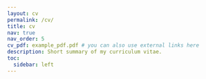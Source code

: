 ```yaml
---
layout: cv
permalink: /cv/
title: cv
nav: true
nav_order: 5
cv_pdf: example_pdf.pdf # you can also use external links here
description: Short summary of my curriculum vitae.
toc:
  sidebar: left
---
```

